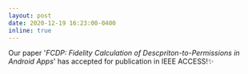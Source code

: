 ```yaml
---
layout: post
date: 2020-12-19 16:23:00-0400
inline: true
---
```


Our paper '_FCDP: Fidelity Calculation of Descpriton-to-Permissions in Android Apps_' has accepted for publication in IEEE ACCESS!:sparkles: 
